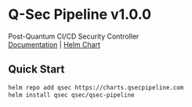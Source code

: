 # Q-Sec Pipeline v1.0.0
Post-Quantum CI/CD Security Controller  
[Documentation](https://docs.qsecpipeline.com) | [Helm Chart](https://charts.qsecpipeline.com)

## Quick Start
```bash
helm repo add qsec https://charts.qsecpipeline.com
helm install qsec qsec/qsec-pipeline